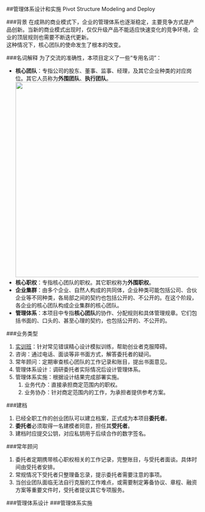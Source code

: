 ##管理体系设计和实施
Pivot Structure Modeling and Deploy

###背景
在成熟的商业模式下，企业的管理体系也逐渐稳定，主要竞争方式是产品创新。当新的商业模式出现时，仅仅升级产品不能适应快速变化的竞争环境，企业的顶层规则也需要不断迭代更新。  
这种情况下，核心团队的使命发生了根本的改变。  

###名词解释
为了交流的准确性，本项目定义了一些“专用名词”：

* **核心团队**：专指公司的股东、董事、监事、经理，及其它企业种类的对应岗位。其它人员称为**外围团队**、**执行团队**。
<img src="img/kernel.png" width=512></img>
* **核心职权**：专指核心团队的职权。其它职权称为**外围职权**。
* **企业集群**：由多个企业、自然人构成的共同体，企业种类可能包括公司、合伙企业等不同种类，各局部之间的契约也包括公开的、不公开的。在这个阶段，各企业的核心团队构成企业集群的核心团队。
* **管理体系**：本项目中专指**核心团队**的协作、分配规则和具体管理规章。它们包括书面的、口头的、甚至心理的契约，也包括公开的、不公开的。

###业务类型
1. [实训班](workshop/README.md)：针对常见错误精心设计模拟训练，帮助创业者克服障碍。
2. 咨询：通过电话、面谈等非书面方式，解答委托者的疑问。
3. 常年顾问：定期审查核心团队的工作记录和账目，提出书面意见。
4. 管理体系设计：调研委托者实际情况后设计管理体系。
5. 管理体系实施：根据设计结果完成部署实施。
	1. 业务代办：直接承担商定范围内的职权。
	2. 业务协办：针对商定范围内的工作，为承担者提供参考方案。

###建档
1. 已经全职工作的创业团队可以建立档案，正式成为本项目**委托者**。
2. **委托者**必须取得一名建模者同意，担任其**受托者**。
3. 建档时应提交公钥，对应私钥用于后续合作的数字签名。

###常年顾问
1. 委托者定期携带核心职权相关的工作记录，完整账目，与受托者面谈。具体时间由受托者安排。
2. 常规情况下受托者只整理备忘录，提示委托者需要注意的事项。
3. 当创业团队面临无法自行克服的工作难点，或需要制定筹备协议、章程、融资方案等重要文件时，受托者提议其它专项服务。

###管理体系设计
###管理体系实施